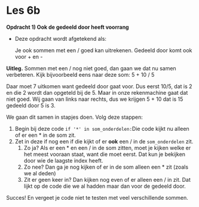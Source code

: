# Les 6b

 **Opdracht 1\) Ook de gedeeld door heeft voorrang**

* Deze opdracht wordt afgetekend als:

  Je ook sommen met een / goed kan uitrekenen. Gedeeld door komt ook voor + en -

**Uitleg.** Sommen met een / nog niet goed, dan gaan we dat nu samen verbeteren. Kijk bijvoorbeeld eens naar deze som: 5 + 10 / 5

Daar moet 7 uitkomen want gedeeld door gaat voor. Dus eerst 10/5, dat is 2 en die 2 wordt dan opgeteld bij de 5. Maar in onze rekenmachine gaat dat niet goed. Wij gaan van links naar rechts, dus we krijgen 5 + 10 dat is 15 gedeeld door 5 is 3.

We gaan dit samen in stapjes doen. Volg deze stappen:

1. Begin bij deze code `if '*' in som_onderdelen:`Die code kijkt nu alleen of er een \* in de som zit.
2. Zet in deze if nog een if die kijkt of er **ook** een / in de `som_onderdelen` zit.
   1. Zo ja? Als er een \* en een / in de som zitten, moet je kijken welke er het meest vooraan staat, want die moet eerst. Dat kun je bekijken door wie de laagste index heeft.
   2. Zo nee? Dan ga je nog kijken of er in de som alleen een \* zit \(zoals we al deden\)
   3. Zit er geen keer in? Dan kijken nog even of er alleen een / in zit. Dat lijkt op de code die we al hadden maar dan voor de gedeeld door. 

Succes! En vergeet je code niet te testen met veel verschillende sommen.

